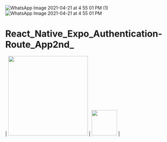 ![WhatsApp Image 2021-04-21 at 4 55 01 PM (1)](https://user-images.githubusercontent.com/55871146/115546812-1c2d8600-a2c3-11eb-8844-1cd11fb76c6d.jpeg)
![WhatsApp Image 2021-04-21 at 4 55 01 PM](https://user-images.githubusercontent.com/55871146/115546825-1fc10d00-a2c3-11eb-9106-04b722055c40.jpeg)
# React_Native_Expo_Authentication-Route_App2nd_



| <img src="(https://user-images.githubusercontent.com/55871146/115546812-1c2d8600-a2c3-11eb-8844-1cd11fb76c6d.jpeg)" width="250"> | <img src="https://user-images.githubusercontent.com/55871146/115546825-1fc10d00-a2c3-11eb-9106-04b722055c40.jpeg" width="80"> |
